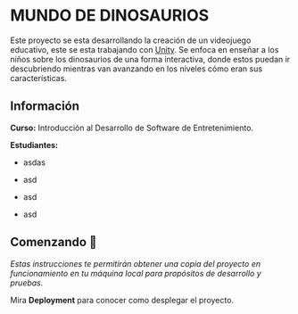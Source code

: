 # MUNDO DE DINOSAURIOS

Este proyecto se esta desarrollando la creación de un videojuego educativo, este se esta trabajando con [Unity](https://unity3d.com/). Se enfoca en enseñar a los niños sobre los dinosaurios de una forma interactiva, donde estos puedan ir descubriendo mientras van avanzando en los niveles cómo eran sus características.

## Información

**Curso:** Introducción al Desarrollo de Software de Entretenimiento.

**Estudiantes:**

- asdas

- asd

- asd

- asd



## Comenzando 🚀

_Estas instrucciones te permitirán obtener una copia del proyecto en funcionamiento en tu máquina local para propósitos de desarrollo y pruebas._

Mira **Deployment** para conocer como desplegar el proyecto.
